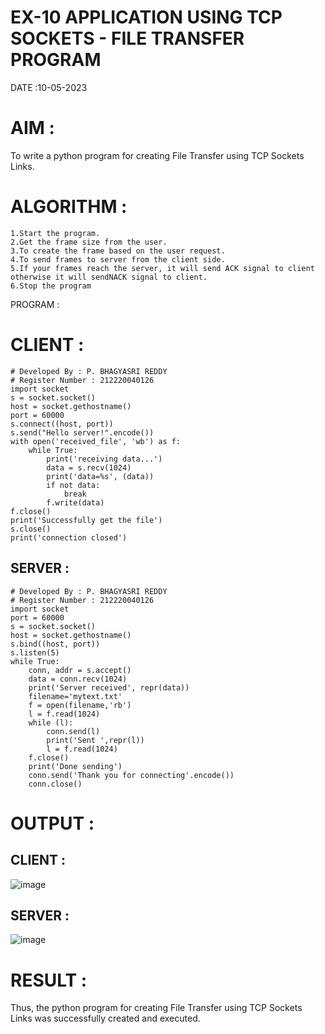 # EX-10 APPLICATION USING TCP SOCKETS - FILE TRANSFER PROGRAM

DATE :10-05-2023

# AIM :
To write a python program for creating File Transfer using TCP Sockets Links.

# ALGORITHM :
```
1.Start the program.
2.Get the frame size from the user.
3.To create the frame based on the user request.
4.To send frames to server from the client side.
5.If your frames reach the server, it will send ACK signal to client otherwise it will sendNACK signal to client.
6.Stop the program
```
PROGRAM :
# CLIENT :
```
# Developed By : P. BHAGYASRI REDDY
# Register Number : 212220040126
import socket
s = socket.socket()
host = socket.gethostname()
port = 60000
s.connect((host, port))
s.send("Hello server!".encode())
with open('received_file', 'wb') as f:
    while True:
        print('receiving data...')
        data = s.recv(1024)
        print('data=%s', (data))
        if not data:
            break
        f.write(data)
f.close()
print('Successfully get the file')
s.close()
print('connection closed')
```
## SERVER :
```
# Developed By : P. BHAGYASRI REDDY
# Register Number : 212220040126
import socket
port = 60000
s = socket.socket()
host = socket.gethostname()
s.bind((host, port))
s.listen(5)
while True:
    conn, addr = s.accept()
    data = conn.recv(1024)
    print('Server received', repr(data))
    filename='mytext.txt'
    f = open(filename,'rb')
    l = f.read(1024)
    while (l):
        conn.send(l)
        print('Sent ',repr(l))
        l = f.read(1024)
    f.close()
    print('Done sending')
    conn.send('Thank you for connecting'.encode())
    conn.close()
```
# OUTPUT :
## CLIENT :
![image](https://github.com/harinidq/EX-10/assets/113497680/da00a945-66b5-4f95-aa8a-d936b26abb9a)


## SERVER :
![image](https://github.com/harinidq/EX-10/assets/113497680/eea6741c-0fe2-4c46-a7eb-4121c34ca9fc)


# RESULT :
Thus, the python program for creating File Transfer using TCP Sockets Links was successfully created and executed.
